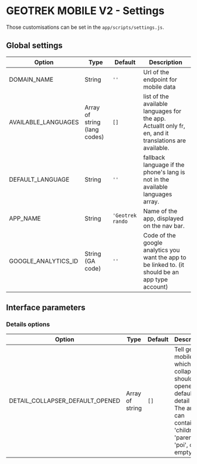 # GEOTREK MOBILE V2 - Settings

Those customisations can be set in the `app/scripts/settings.js`.


## Global settings

Option     | Type      | Default   | Description
--------|----------|-----------|------------
DOMAIN_NAME | String | `''` | Url of the endpoint for mobile data
AVAILABLE_LANGUAGES | Array of string (lang codes) | `[]` | list of the available languages for the app. Actuallt only fr, en, and it translations are available.
DEFAULT_LANGUAGE | String | `''` | fallback language if the phone's lang is not in the available languages array.
APP_NAME | String | `'Geotrek rando` | Name of the app, displayed on the nav bar.
GOOGLE_ANALYTICS_ID | String (GA code) | `''` | Code of the google analytics you want the app to be linked to. (it should be an app type account)



## Interface parameters

### Details options

Option     | Type      | Default   | Description
--------|----------|-----------|------------
DETAIL_COLLAPSER_DEFAULT_OPENED | Array of string | `[]` | Tell geotrek mobile which collapser should be opene by default on detail page. The array can contains 'children', 'parent', 'poi', or be empty.